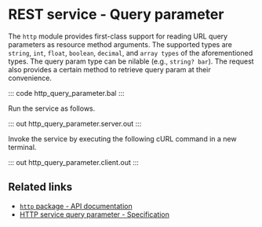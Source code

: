 # REST service - Query parameter

The `http` module provides first-class support for reading URL query parameters as resource method arguments. The supported types are `string`, `int`, `float`, `boolean`, `decimal`, and `array types` of the aforementioned types. The query param type can be nilable (e.g., `string? bar`). The request also provides a certain method to retrieve query param at their convenience.

::: code http_query_parameter.bal :::

Run the service as follows.

::: out http_query_parameter.server.out :::

Invoke the service by executing the following cURL command in a new terminal.

::: out http_query_parameter.client.out :::

## Related links
- [`http` package - API documentation](https://lib.ballerina.io/ballerina/http/latest/)
- [HTTP service query parameter - Specification](/spec/http/#2343-query-parameter)
